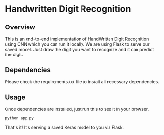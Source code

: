 # Handwritten Digit Recognition

## Overview

This is an end-to-end implementation of HandWritten Digit Recognition using CNN which you can run it locally. We are using Flask to serve our saved model. Just draw the digit you want to recognize and it can predict the digit. 

## Dependencies

Please check the requirements.txt file to install all necessary dependencies.

## Usage

Once dependencies are installed, just run this to see it in your browser. 

```python app.py```

That's it! It's serving a saved Keras model to you via Flask. 

